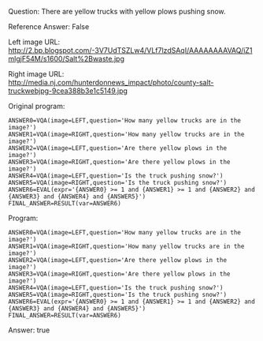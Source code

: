 Question: There are yellow trucks with yellow plows pushing snow.

Reference Answer: False

Left image URL: http://2.bp.blogspot.com/-3V7UdTSZLw4/VLf7lzdSAqI/AAAAAAAAVAQ/iZ1mlgjF54M/s1600/Salt%2Bwaste.jpg

Right image URL: http://media.nj.com/hunterdonnews_impact/photo/county-salt-truckwebjpg-9cea388b3e1c5149.jpg

Original program:

```
ANSWER0=VQA(image=LEFT,question='How many yellow trucks are in the image?')
ANSWER1=VQA(image=RIGHT,question='How many yellow trucks are in the image?')
ANSWER2=VQA(image=LEFT,question='Are there yellow plows in the image?')
ANSWER3=VQA(image=RIGHT,question='Are there yellow plows in the image?')
ANSWER4=VQA(image=LEFT,question='Is the truck pushing snow?')
ANSWER5=VQA(image=RIGHT,question='Is the truck pushing snow?')
ANSWER6=EVAL(expr='{ANSWER0} >= 1 and {ANSWER1} >= 1 and {ANSWER2} and {ANSWER3} and {ANSWER4} and {ANSWER5}')
FINAL_ANSWER=RESULT(var=ANSWER6)
```
Program:

```
ANSWER0=VQA(image=LEFT,question='How many yellow trucks are in the image?')
ANSWER1=VQA(image=RIGHT,question='How many yellow trucks are in the image?')
ANSWER2=VQA(image=LEFT,question='Are there yellow plows in the image?')
ANSWER3=VQA(image=RIGHT,question='Are there yellow plows in the image?')
ANSWER4=VQA(image=LEFT,question='Is the truck pushing snow?')
ANSWER5=VQA(image=RIGHT,question='Is the truck pushing snow?')
ANSWER6=EVAL(expr='{ANSWER0} >= 1 and {ANSWER1} >= 1 and {ANSWER2} and {ANSWER3} and {ANSWER4} and {ANSWER5}')
FINAL_ANSWER=RESULT(var=ANSWER6)
```
Answer: true

